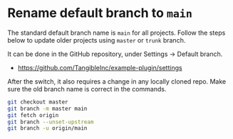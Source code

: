 # Rename default branch to `main`

The standard default branch name is `main` for all projects. Follow the steps below to update older projects using `master` or `trunk` branch.

It can be done in the GitHub repository, under Settings -> Default branch.

- https://github.com/TangibleInc/example-plugin/settings

After the switch, it also requires a change in any locally cloned repo. Make sure the old branch name is correct in the commands.

```sh
git checkout master
git branch -m master main
git fetch origin
git branch --unset-upstream
git branch -u origin/main
```
